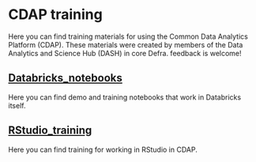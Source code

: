# CDAP training
Here you can find training materials for using the Common Data Analytics Platform (CDAP). These materials were created by members of the Data Analytics and Science Hub (DASH) in core Defra. feedback is welcome!

## [Databricks_notebooks](https://github.com/Defra-Data-Science-Centre-of-Excellence/CDAP_demo_notebooks/tree/main/Databricks_notebooks)

Here you can find demo and training notebooks that work in Databricks itself.

## [RStudio_training](https://github.com/Defra-Data-Science-Centre-of-Excellence/CDAP_demo_notebooks/tree/main/RStudio_training)

Here you can find training for working in RStudio in CDAP.


